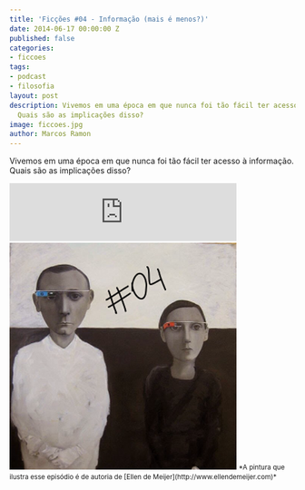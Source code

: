 ```yaml
---
title: 'Ficções #04 - Informação (mais é menos?)'
date: 2014-06-17 00:00:00 Z
published: false
categories:
- ficcoes
tags:
- podcast
- filosofia
layout: post
description: Vivemos em uma época em que nunca foi tão fácil ter acesso à informação.
  Quais são as implicações disso?
image: ficcoes.jpg
author: Marcos Ramon
---
```


Vivemos em uma época em que nunca foi tão fácil ter acesso à informação. Quais são as implicações disso?
     
<iframe src="https://anchor.fm/podcastficcoes/embed/episodes/Informao-mais--menos-e47jd8/a-aggl16" height="102px" width="400px" frameborder="0" scrolling="no"></iframe>

<img src="/assets/images/04_50.png" height="400" width="400" alt="Ellen de Meijer">
<small>*A pintura que ilustra esse episódio é de autoria de [Ellen de Meijer](http://www.ellendemeijer.com)*</small>
